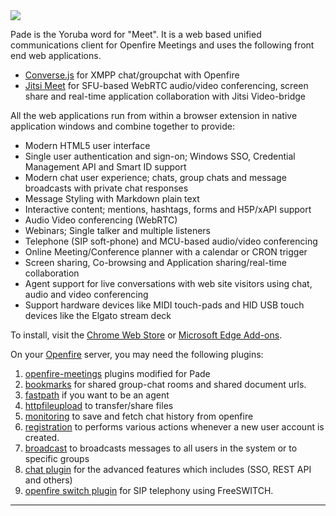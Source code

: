 <img src="https://discourse.igniterealtime.org/uploads/default/original/2X/8/8a20644093cdefad9f3d16e92a7a3d83c9a1fffe.png" />

Pade is the Yoruba word for "Meet". It is a web based unified communications client for Openfire Meetings and uses the following front end web applications.

- [Converse.js](https://conversejs.org/) for XMPP chat/groupchat with Openfire
- [Jitsi Meet](https://jitsi.org/jitsi-meet/) for SFU-based WebRTC audio/video conferencing, screen share and real-time application collaboration with Jitsi Video-bridge

All the web applications run from within a browser extension in native application windows and combine together to provide:

- Modern HTML5 user interface
- Single user authentication and sign-on; Windows SSO, Credential Management API and Smart ID support
- Modern chat user experience; chats, group chats and message broadcasts with private chat responses
- Message Styling with Markdown plain text
- Interactive content; mentions, hashtags, forms and H5P/xAPI support
- Audio Video conferencing (WebRTC)
- Webinars; Single talker and multiple listeners
- Telephone (SIP soft-phone) and MCU-based audio/video conferencing
- Online Meeting/Conference planner with a calendar or CRON trigger
- Screen sharing, Co-browsing and Application sharing/real-time collaboration
- Agent support for live conversations with web site visitors using chat, audio and video conferencing
- Support hardware devices like MIDI touch-pads and HID USB touch devices like the Elgato stream deck

To install, visit the [Chrome Web Store](https://chrome.google.com/webstore/detail/pade-openfire-meetings/fohfnhgabmicpkjcpjpjongpijcffaba?hl=en) or [Microsoft Edge Add-ons](https://microsoftedge.microsoft.com/addons/detail/ckfiipkgbinakolndmobaflkeljfhecl).

On your [Openfire] server, you may need the following plugins:
1. [openfire-meetings](https://github.com/igniterealtime/openfire-pade-plugin/releases) plugins modified for Pade
2. [bookmarks](https://www.igniterealtime.org/projects/openfire/plugins/bookmarks.jar) for shared group-chat rooms and shared document urls. 
3. [fastpath](https://igniterealtime.org/projects/openfire/plugins/4.4.5/fastpath.jar) if you want to be an agent
4. [httpfileupload](https://igniterealtime.org/projects/openfire/plugins/1.1.3/httpfileupload.jar) to transfer/share files
5. [monitoring](https://igniterealtime.org/projects/openfire/plugins/2.0.0/monitoring.jar) to save and fetch chat history from openfire
6. [registration](https://igniterealtime.org/projects/openfire/plugins/1.7.2/registration.jar) to performs various actions whenever a new user account is created.
7. [broadcast](https://igniterealtime.org/projects/openfire/plugins/1.9.2/broadcast.jar) to broadcasts messages to all users in the system or to specific groups
8. [chat plugin](https://github.com/igniterealtime/openfire-chat/releases) for the advanced features which includes (SSO, REST API and others)
9. [openfire switch plugin](https://github.com/igniterealtime/openfire-switch/releases) for SIP telephony using FreeSWITCH.

-------
[Openfire Meetings]:https://discourse.igniterealtime.org/c/openfire-plugins/openfire-meetings
[P&agrave;d&eacute;]: https://chrome.google.com/webstore/detail/pade-openfire-meetings/fohfnhgabmicpkjcpjpjongpijcffaba?hl=en-GB
[Openfire]:http://www.igniterealtime.org/projects/openfire/index.jsp
[Ignite Realtime]:http://www.igniterealtime.org
